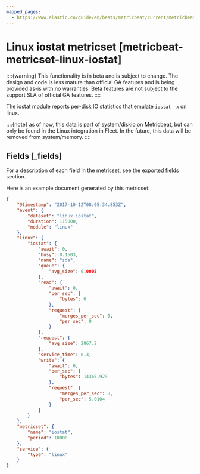 ```yaml
---
mapped_pages:
  - https://www.elastic.co/guide/en/beats/metricbeat/current/metricbeat-metricset-linux-iostat.html
---
```


# Linux iostat metricset [metricbeat-metricset-linux-iostat]

::::{warning}
This functionality is in beta and is subject to change. The design and code is less mature than official GA features and is being provided as-is with no warranties. Beta features are not subject to the support SLA of official GA features.
::::


The iostat module reports per-disk IO statistics that emulate `iostat -x` on linux.

::::{note}
as of now, this data is part of system/diskio on Metricbeat, but can only be found in the Linux integration in Fleet. In the future, this data will be removed from system/memory.
::::

## Fields [_fields]

For a description of each field in the metricset, see the [exported fields](/reference/metricbeat/exported-fields-linux.md) section.

Here is an example document generated by this metricset:

```json
{
    "@timestamp": "2017-10-12T08:05:34.853Z",
    "event": {
        "dataset": "linux.iostat",
        "duration": 115000,
        "module": "linux"
    },
    "linux": {
        "iostat": {
            "await": 0,
            "busy": 0.1503,
            "name": "sda",
            "queue": {
                "avg_size": 0.0005
            },
            "read": {
                "await": 0,
                "per_sec": {
                    "bytes": 0
                },
                "request": {
                    "merges_per_sec": 0,
                    "per_sec": 0
                }
            },
            "request": {
                "avg_size": 2867.2
            },
            "service_time": 0.3,
            "write": {
                "await": 0,
                "per_sec": {
                    "bytes": 14365.929
                },
                "request": {
                    "merges_per_sec": 0,
                    "per_sec": 5.0104
                }
            }
        }
    },
    "metricset": {
        "name": "iostat",
        "period": 10000
    },
    "service": {
        "type": "linux"
    }
}
```
